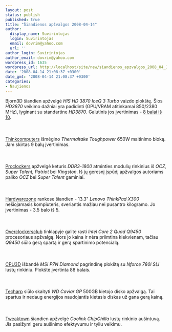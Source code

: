 ```yaml
---
layout: post
status: publish
published: true
title: "Šiandienos apžvalgos 2008-04-14"
author:
  display_name: Suvirintojas
  login: Suvirintojas
  email: dovrim@yahoo.com
  url: ''
author_login: Suvirintojas
author_email: dovrim@yahoo.com
wordpress_id: 1635
wordpress_url: http://localhost/site/new/siandienos_apzvalgos_2008_04_14/
date: '2008-04-14 21:08:37 +0300'
date_gmt: '2008-04-14 21:08:37 +0300'
categories:
- Naujienos
---
```

<p>Bjorn3D šiandien apžvelgė <i>HIS HD 3870 IceQ 3 Turbo</i> vaizdo plokštę. Šios <i>HD3870</i> veikimo dažniai yra padidinti (GPU/VRAM atitinkamai 850/2380 MHz), lyginant su standartine <i>HD3870</i>. Galutinis jos įvertinimas - <a class="ns" href="http://www.bjorn3d.com/read.php?cID=1261">8 balai iš 10</a>.<br />
<br><br />
<br><a class="ns" href="http://www.thinkcomputers.org/index.php?x=reviews&id=747">Thinkcomputers</a> išmėgino <i>Thermaltake Toughpower</i> 650W maitinimo bloką. Jam skirtas 9 balų įvertinimas.<br />
<br><br />
<br><a class="ns" href="http://www.pro-clockers.com/review.php?id=334">Proclockers</a> apžvelgė keturis <i>DDR3-1800</i> atminties modulių rinkinius iš <i>OCZ, Super Talent, Patriot</i> bei <i>Kingston</i>. Iš jų geresnį įspūdį apžvalgos autoriams paliko <i>OCZ</i> bei <i>Super Talent</i> gaminiai.<br />
<br><br />
<br><a class="ns" href="http://www.hardwarezone.com/articles/view.php?cid=14&id=2532">Hardwarezone</a> rankose šiandien - 13.3&quot; <i>Lenovo ThinkPad X300</i> nešiojamasis kompiuteris, sveriantis mažiau nei pusantro kilogramo. Jo įvertinimas - 3.5 balo iš 5.<br />
<br><br />
<br><a class="ns" href="http://www.overclockersclub.com/reviews/intel_q9450/">Overclockersclub</a> tinklapyje galite rasti <i>Intel Core 2 Quad Q9450</i> procesoriaus apžvalgą. Nors jo kaina ir nėra priimtina kiekvienam, tačiau <i>Q9450</i> siūlo gerą spartą ir gerą spartinimo potencialą.<br />
<br><br />
<br><a class="ns" href="http://www.cpu3d.com/content/view/4509/54/">CPU3D</a> išbandė <i>MSI P7N Diamond</i> pagrindinę plokštę su <i>Nforce 780i SLI</i> lustų rinkiniu. Plokštė įvertinta 88 balais.<br />
<br><br />
<br><a class="ns" href="http://www.techarp.com/showarticle.aspx?artno=532&pgno=0">Techarp</a> siūlo skaityti <i>WD Caviar GP</i> 500GB kietojo disko apžvalgą. Tai spartus ir nedaug energijos naudojantis kietasis diskas už gana gerą kainą.<br />
<br><br />
<br><a class="ns" href="http://www.tweaktown.com/reviews/1385/coolink_chipchilla_chipset_cooler/index.html">Tweaktown</a> šiandien apžvelgė <i>Coolink ChipChilla</i> lustų rinkinio aušintuvą. Jis pasižymi geru aušinimo efektyvumu ir tyliu veikimu.</p>
